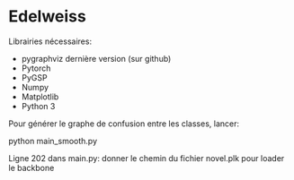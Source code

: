 # Edelweiss

Librairies nécessaires:
- pygraphviz dernière version (sur github)
- Pytorch
- PyGSP
- Numpy
- Matplotlib
- Python 3

Pour générer le graphe de confusion entre les classes, lancer:

python main_smooth.py

Ligne 202 dans main.py: donner le chemin du fichier novel.plk pour loader le backbone
